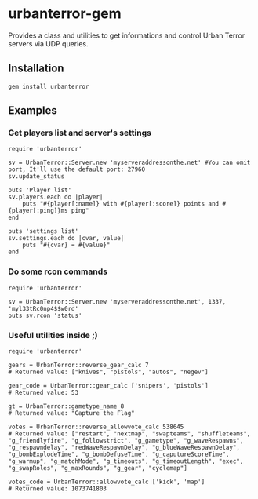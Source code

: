 urbanterror-gem
===============

Provides a class and utilities to get informations and control Urban Terror servers via UDP queries.

## Installation

`gem install urbanterror`

## Examples
### Get players list and server's settings
  
	require 'urbanterror'
		
	sv = UrbanTerror::Server.new 'myserveraddressonthe.net' #You can omit port, It'll use the default port: 27960
	sv.update_status
		
	puts 'Player list'
	sv.players.each do |player|
       	puts "#{player[:name]} with #{player[:score]} points and #{player[:ping]}ms ping"
	end
		
	puts 'settings list'
	sv.settings.each do |cvar, value|
       	puts "#{cvar} = #{value}"
	end

### Do some rcon commands 

	require 'urbanterror'
		
	sv = UrbanTerror::Server.new 'myserveraddressonthe.net', 1337, 'myl33tRc0np4$$w0rd'
	puts sv.rcon 'status'

### Useful utilities inside ;)

	require 'urbanterror'
	
	gears = UrbanTerror::reverse_gear_calc 7
	# Returned value: ["knives", "pistols", "autos", "negev"]
	
	gear_code = UrbanTerror::gear_calc ['snipers', 'pistols']
	# Returned value: 53

	gt = UrbanTerror::gametype_name 8
	# Returned value: "Capture the Flag"
	
	votes = UrbanTerror::reverse_allowvote_calc 538645
	# Returned value: ["restart", "nextmap", "swapteams", "shuffleteams", "g_friendlyfire", "g_followstrict", "g_gametype", "g_waveRespawns", "g_respawndelay", "redWaveRespawnDelay", "g_blueWaveRespawnDelay", "g_bombExplodeTime", "g_bombDefuseTime", "g_caputureScoreTime", "g_warmup", "g_matchMode", "g_timeouts", "g_timeoutLength", "exec", "g_swapRoles", "g_maxRounds", "g_gear", "cyclemap"]

	votes_code = UrbanTerror::allowvote_calc ['kick', 'map']
	# Returned value: 1073741803


